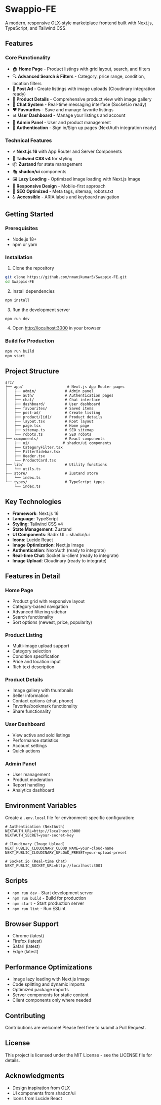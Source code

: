 # Swappio-FE

A modern, responsive OLX-style marketplace frontend built with Next.js, TypeScript, and Tailwind CSS.

## Features

### Core Functionality
- 🏠 **Home Page** - Product listings with grid layout, search, and filters
- 🔍 **Advanced Search & Filters** - Category, price range, condition, location filters
- 📝 **Post Ad** - Create listings with image uploads (Cloudinary integration ready)
- 📱 **Product Details** - Comprehensive product view with image gallery
- 💬 **Chat System** - Real-time messaging interface (Socket.io ready)
- ❤️ **Favourites** - Save and manage favorite listings
- 📊 **User Dashboard** - Manage your listings and account
- 👑 **Admin Panel** - User and product management
- 🔐 **Authentication** - Sign in/Sign up pages (NextAuth integration ready)

### Technical Features
- ⚡ **Next.js 16** with App Router and Server Components
- 🎨 **Tailwind CSS v4** for styling
- 📦 **Zustand** for state management
- 🎭 **shadcn/ui** components
- 🖼️ **Lazy Loading** - Optimized image loading with Next.js Image
- 📱 **Responsive Design** - Mobile-first approach
- 🔎 **SEO Optimized** - Meta tags, sitemap, robots.txt
- ♿ **Accessible** - ARIA labels and keyboard navigation

## Getting Started

### Prerequisites
- Node.js 18+ 
- npm or yarn

### Installation

1. Clone the repository
```bash
git clone https://github.com/nmanikumar5/Swappio-FE.git
cd Swappio-FE
```

2. Install dependencies
```bash
npm install
```

3. Run the development server
```bash
npm run dev
```

4. Open [http://localhost:3000](http://localhost:3000) in your browser

### Build for Production

```bash
npm run build
npm start
```

## Project Structure

```
src/
├── app/                    # Next.js App Router pages
│   ├── admin/             # Admin panel
│   ├── auth/              # Authentication pages
│   ├── chat/              # Chat interface
│   ├── dashboard/         # User dashboard
│   ├── favourites/        # Saved items
│   ├── post-ad/           # Create listing
│   ├── product/[id]/      # Product details
│   ├── layout.tsx         # Root layout
│   ├── page.tsx           # Home page
│   ├── sitemap.ts         # SEO sitemap
│   └── robots.ts          # SEO robots
├── components/            # React components
│   ├── ui/               # shadcn/ui components
│   ├── CategoryFilter.tsx
│   ├── FilterSidebar.tsx
│   ├── Header.tsx
│   └── ProductCard.tsx
├── lib/                   # Utility functions
│   └── utils.ts
├── store/                 # Zustand store
│   └── index.ts
└── types/                 # TypeScript types
    └── index.ts
```

## Key Technologies

- **Framework**: Next.js 16
- **Language**: TypeScript
- **Styling**: Tailwind CSS v4
- **State Management**: Zustand
- **UI Components**: Radix UI + shadcn/ui
- **Icons**: Lucide React
- **Image Optimization**: Next.js Image
- **Authentication**: NextAuth (ready to integrate)
- **Real-time Chat**: Socket.io-client (ready to integrate)
- **Image Upload**: Cloudinary (ready to integrate)

## Features in Detail

### Home Page
- Product grid with responsive layout
- Category-based navigation
- Advanced filtering sidebar
- Search functionality
- Sort options (newest, price, popularity)

### Product Listing
- Multi-image upload support
- Category selection
- Condition specification
- Price and location input
- Rich text description

### Product Details
- Image gallery with thumbnails
- Seller information
- Contact options (chat, phone)
- Favorite/bookmark functionality
- Share functionality

### User Dashboard
- View active and sold listings
- Performance statistics
- Account settings
- Quick actions

### Admin Panel
- User management
- Product moderation
- Report handling
- Analytics dashboard

## Environment Variables

Create a `.env.local` file for environment-specific configuration:

```env
# Authentication (NextAuth)
NEXTAUTH_URL=http://localhost:3000
NEXTAUTH_SECRET=your-secret-key

# Cloudinary (Image Upload)
NEXT_PUBLIC_CLOUDINARY_CLOUD_NAME=your-cloud-name
NEXT_PUBLIC_CLOUDINARY_UPLOAD_PRESET=your-upload-preset

# Socket.io (Real-time Chat)
NEXT_PUBLIC_SOCKET_URL=http://localhost:3001
```

## Scripts

- `npm run dev` - Start development server
- `npm run build` - Build for production
- `npm start` - Start production server
- `npm run lint` - Run ESLint

## Browser Support

- Chrome (latest)
- Firefox (latest)
- Safari (latest)
- Edge (latest)

## Performance Optimizations

- Image lazy loading with Next.js Image
- Code splitting and dynamic imports
- Optimized package imports
- Server components for static content
- Client components only where needed

## Contributing

Contributions are welcome! Please feel free to submit a Pull Request.

## License

This project is licensed under the MIT License - see the LICENSE file for details.

## Acknowledgments

- Design inspiration from OLX
- UI components from shadcn/ui
- Icons from Lucide React
